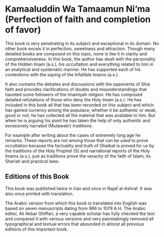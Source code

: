 Kamaaluddin Wa Tamaamun Ni’ma (Perfection of faith and completion of favor)
===========================================================================

This book is very penetrating in its subject and exceptional in its
domain. No other book excels it in perfection, sweetness and attraction.
Though many detailed books are composed on this topic, none is like it
in clarity and comprehensiveness. In this book, the author has dealt
with the personality of the Hidden Imam (a.s.), his occultation and
everything related to him in an analytical and systematic manner. He has
supported each of his contentions with the saying of the Infallible
Imams (a.s.).

It also contains the debates and discussions with the opponents of Shia
faith and provides clarifications of doubts and misunderstandings that
haunted some followers of the Imamiyah religion. He has composed
detailed refutations of those who deny the Holy Imam (a.s.). He has
included in this book all that has been recorded on this subject and
which has gained currency among the populace, whether it be authentic or
weak, good or not; he has collected all the material that was available
to him. But when he is arguing his point he has taken the help of only
authentic and excessively narrated (Mutawatir) traditions.

For example after writing about the cases of extremely long age he
remarks: These reports are not among those that can be used to prove
occultation because the factuality and truth of Ghaibat is proved for us
by the traditions of the Holy Prophet (S) and narrational reports of the
Holy Imams (a.s.), just as traditions prove the veracity of the faith of
Islam, its Shariah and practical laws.

Editions of this Book
---------------------

This book was published twice in Iran and once in Najaf al-Ashraf. It
was also once printed with translation.

The Arabic version from which this book is translated into English was
based on seven manuscripts dating from 966 to 1079 A.H. The Arabic
editor, Ali Akbar Ghiffari, a very capable scholar has fully checked the
text and compared it with various versions and very painstakingly
removed all typographical and textual errors that abounded in almost all
previous editions of this important book.


